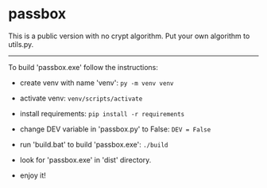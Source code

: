 # passbox

This is a public version with no crypt algorithm.
Put your own algorithm to utils.py.

---

To build 'passbox.exe' follow the instructions:

- create venv with name 'venv':
`py -m venv venv`

- activate venv:
`venv/scripts/activate`

- install requirements:
`pip install -r requirements`

- change DEV variable in 'passbox.py' to False:
```DEV = False```

- run 'build.bat' to build 'passbox.exe':
`./build`

- look for 'passbox.exe' in 'dist' directory.

- enjoy it!
